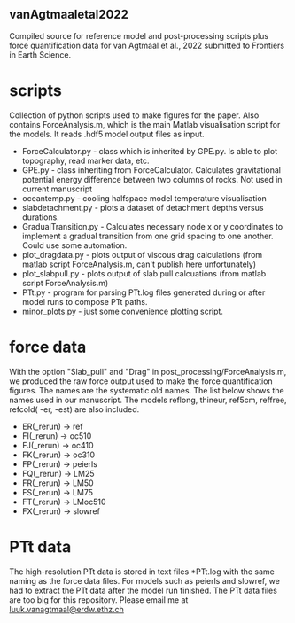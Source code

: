 ## vanAgtmaaletal2022
Compiled source for reference model and post-processing scripts plus force quantification data for van Agtmaal et al., 2022 submitted to Frontiers in Earth Science. 

# scripts
Collection of python scripts used to make figures for the paper.
Also contains ForceAnalysis.m, which is the main Matlab visualisation script for the models. It reads .hdf5 model output files as input.

* ForceCalculator.py - class which is inherited by GPE.py. Is able to plot topography, read marker data, etc.
* GPE.py - class inheriting from ForceCalculator. Calculates gravitational potential energy difference between two columns of rocks. Not used in current manuscript
* oceantemp.py - cooling halfspace model temperature visualisation
* slabdetachment.py - plots a dataset of detachment depths versus durations.
* GradualTransition.py - Calculates necessary node x or y coordinates to implement a gradual transition from one grid spacing to one another. Could use some automation.
* plot_dragdata.py - plots output of viscous drag calculations (from matlab script ForceAnalysis.m, can't publish here unfortunately)
* plot_slabpull.py - plots output of slab pull calcuations (from matlab script ForceAnalysis.m)
* PTt.py - program for parsing PTt.log files generated during or after model runs to compose PTt paths.  
* minor_plots.py - just some convenience plotting script. 

# force data
With the option "Slab_pull" and "Drag" in post_processing/ForceAnalysis.m, we produced the raw force output used to make the force quantification figures.
The names are the systematic old names. The list below shows the names used in our manuscript. The models reflong, thineur, ref5cm, reffree, refcold( -er, -est) are also included. 
* ER(_rerun) -> ref
* FI(_rerun) -> oc510
* FJ(_rerun) -> oc410
* FK(_rerun) -> oc310
* FP(_rerun) -> peierls
* FQ(_rerun) -> LM25
* FR(_rerun) -> LM50
* FS(_rerun) -> LM75
* FT(_rerun) -> LMoc510
* FX(_rerun) -> slowref

# PTt data
The high-resolution PTt data is stored in text files *PTt.log with the same naming as the force data files. 
For models such as peierls and slowref, we had to extract the PTt data after the model run finished.
The PTt data files are too big for this repository. Please email me at luuk.vanagtmaal@erdw.ethz.ch 
